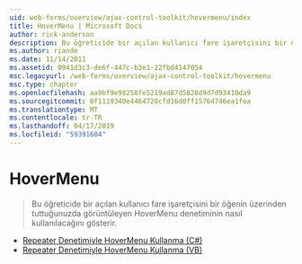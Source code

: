```yaml
---
uid: web-forms/overview/ajax-control-toolkit/hovermenu/index
title: HoverMenu | Microsoft Docs
author: rick-anderson
description: Bu öğreticide bir açılan kullanıcı fare işaretçisini bir öğenin üzerinden tuttuğunuzda görüntüleyen HoverMenu denetiminin nasıl kullanılacağını gösterir.
ms.author: riande
ms.date: 11/14/2011
ms.assetid: 0941d3c3-de6f-447c-b3e1-22fbd4147054
msc.legacyurl: /web-forms/overview/ajax-control-toolkit/hovermenu
msc.type: chapter
ms.openlocfilehash: aa9bf9e98258fe5219ad87d5828d9d7d93410da9
ms.sourcegitcommit: 0f1119340e4464720cfd16d0ff15764746ea1fea
ms.translationtype: MT
ms.contentlocale: tr-TR
ms.lasthandoff: 04/17/2019
ms.locfileid: "59391604"
---
```

# <a name="hovermenu"></a>HoverMenu

> Bu öğreticide bir açılan kullanıcı fare işaretçisini bir öğenin üzerinden tuttuğunuzda görüntüleyen HoverMenu denetiminin nasıl kullanılacağını gösterir.


- [Repeater Denetimiyle HoverMenu Kullanma (C#)](using-hovermenu-with-a-repeater-control-cs.md)
- [Repeater Denetimiyle HoverMenu Kullanma (VB)](using-hovermenu-with-a-repeater-control-vb.md)

